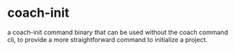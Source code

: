 # coach-init

a coach-init command binary that can be used without the coach command cli, to provide
a more straightforward command to initialize a project.
